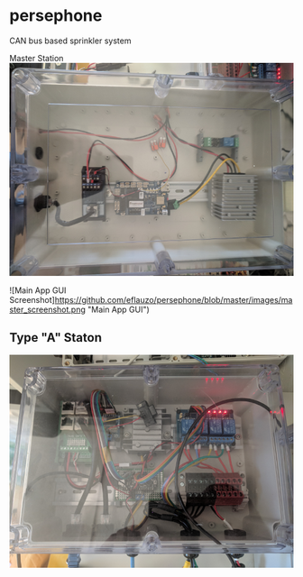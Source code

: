 # persephone
CAN bus based sprinkler system


Master Station
![Picture of Master Station](https://github.com/eflauzo/persephone/blob/master/images/master.png "Master Station")

![Main App GUI Screenshot]https://github.com/eflauzo/persephone/blob/master/images/master_screenshot.png "Main App GUI")

Type "A" Staton
------
![Picture of Type A Station](https://github.com/eflauzo/persephone/blob/master/images/type_a_station.png "Type A Station")
